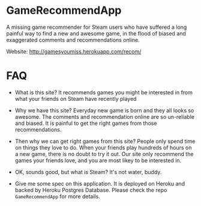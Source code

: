 GameRecommendApp
================

A missing game recommender for Steam users who have suffered a long painful way to find a new and awesome game, in the flood of biased and exaggerated comments and recommendations online.

Website: http://gamesyoumiss.herokuapp.com/recom/

FAQ
===

* What is this site?
It recommends games you might be interested in from what your friends on Steam have recently played

* Why we have this site?
Everyday new game is born and they all looks so awesome. The comments and recommendation online are so un-reliable and biased. It is painful to get the right games from those recommendations.

* Then why we can get right games from this site?
People only spend time on things they love to do. When your friends play hundreds of hours on a new game, there is no doubt to try it out. Our site only recommend the games your friends love, and you are most likey to be interested in.

* OK, sounds good, but what is Steam?
It's not water, buddy.

* Give me some spec on this application.
It is deployed on Heroku and backed by Heroku Postgres Database. Please check the repo `GameRecommendApp` for more details.
